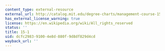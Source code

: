 ```yaml
---
content_type: external-resource
external_url: http://catalog.mit.edu/degree-charts/management-course-15-1/
has_external_license_warning: true
license: https://en.wikipedia.org/wiki/All_rights_reserved
status: ''
title: 15-1
uid: dcfc2983-9100-4e8d-880f-9d8df829d4cd
wayback_url: ''
---
```

